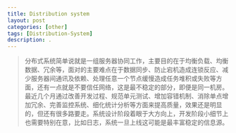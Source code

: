 ```yaml
---
title: Distribution system
layout: post
categories: [other]
tags: [Distribution-System]
description: .
---
```


> 分布式系统简单说就是一组服务器协同工作，主要目的在于均衡负载、均衡数据、冗余等，面对的主要难点在于数据同步、防止宕机造成连锁反应、减少服务器间通讯及依赖、处理任意一个节点缓慢造成任务堆积或失败等方面，还有一点就是不要信任网络，这是最不稳定的部分，即便是同一机房。最近几个月通过改善开发过程、规范单元测试、增加容错机制、消除单点增加冗余、完善监控系统、细化统计分析等方面来提高质量，效果还是明显的，但还有很多路要走。系统设计阶段着眼于大方向上，开发阶段小细节上也需要特别在意，比如日志，系统一旦上线这可能是最丰富稳定的信息源。